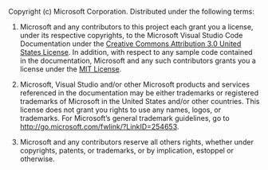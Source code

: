 Copyright (c) Microsoft Corporation. Distributed under the following terms:

1.	Microsoft and any contributors to this project each grant you a license, under its respective copyrights, to the Microsoft Visual Studio Code Documentation under the [Creative Commons Attribution 3.0 United States License](http://creativecommons.org/licenses/by/3.0/us/legalcode). In addition, with respect to any sample code contained in the documentation, Microsoft and any such contributors grants you a license under the [MIT License](http://opensource.org/licenses/MIT).

2.	Microsoft, Visual Studio and/or other Microsoft products and services referenced in the documentation may be either trademarks or registered trademarks of Microsoft in the United States and/or other countries. This license does not grant you rights to use any names, logos, or trademarks. For Microsoft’s general trademark guidelines, go to http://go.microsoft.com/fwlink/?LinkID=254653.

3.	Microsoft and any contributors reserve all others rights, whether under copyrights, patents, or trademarks, or by implication, estoppel or otherwise.
